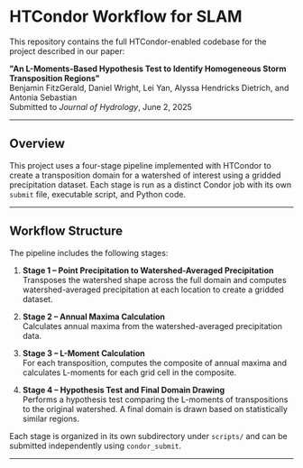 

# HTCondor Workflow for SLAM

This repository contains the full HTCondor-enabled codebase for the project described in our paper:

**"An L-Moments-Based Hypothesis Test to Identify Homogeneous Storm Transposition Regions"**  
Benjamin FitzGerald, Daniel Wright, Lei Yan, Alyssa Hendricks Dietrich, and Antonia Sebastian  
Submitted to *Journal of Hydrology*, June 2, 2025  

---

## Overview

This project uses a four-stage pipeline implemented with HTCondor to create a transposition domain for a watershed of interest using a gridded precipitation dataset. Each stage is run as a distinct Condor job with its own `submit` file, executable script, and Python code.

---

## Workflow Structure

The pipeline includes the following stages:

1. **Stage 1 – Point Precipitation to Watershed-Averaged Precipitation**  
   Transposes the watershed shape across the full domain and computes watershed-averaged precipitation at each location to create a gridded dataset.

2. **Stage 2 – Annual Maxima Calculation**  
   Calculates annual maxima from the watershed-averaged precipitation data.

3. **Stage 3 – L-Moment Calculation**  
   For each transposition, computes the composite of annual maxima and calculates L-moments for each grid cell in the composite.

4. **Stage 4 – Hypothesis Test and Final Domain Drawing**  
   Performs a hypothesis test comparing the L-moments of transpositions to the original watershed. A final domain is drawn based on statistically similar regions.

Each stage is organized in its own subdirectory under `scripts/` and can be submitted independently using `condor_submit`.

---
